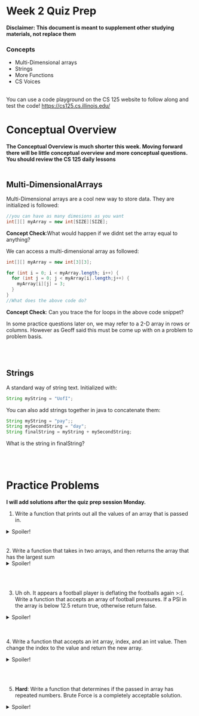 # Week 2 Quiz Prep
**Disclaimer: This document is meant to supplement other studying materials, not replace them**<br>

### Concepts
   * Multi-Dimensional arrays
   * Strings
   * More Functions
   * CS Voices
   <br></br>
   
   You can use a code playground on the CS 125 website to follow along and test the code! https://cs125.cs.illinois.edu/
   

# Conceptual Overview
**The Conceptual Overview is much shorter this week. Moving forward there will be little conceptual overview and more conceptual questions. You should review the CS 125 daily lessons**
<br></br>
## Multi-DimensionalArrays
Multi-Dimensional arrays are a cool new way to store data. They are initialized is followed:
```Java
//you can have as many dimesions as you want
int[][] myArray = new int[SIZE][SIZE];
```
**Concept Check**:What would happen if we didnt set the array equal to anything?

We can access a multi-dimensional array as followed:
```Java
int[][] myArray = new int[3][3];

for (int i = 0; i < myArray.length; i++) {
  for (int j = 0; j < myArray[i].length;j++) {
    myArray[i][j] = 3;
  }
}
//What does the above code do?
```
**Concept Check**: Can you trace the for loops in the above code snippet?

In some practice questions later on, we may refer to a 2-D array in rows or columns. However as Geoff said this must be come up with on a problem to problem basis.

  <br></br>
  ## Strings
  A standard way of string text. Initialized with:
  ```java
  String myString = "UofI";
  ```
  You can also add strings together in java to concatenate them:
  ```java
  String myString = "pay";;
  String mySecondString = "day";
  String finalString = myString + mySecondString;
  ```
  What is the string in finalString?
  

 <br></br>
 # Practice Problems
 **I will add solutions after the quiz prep session Monday.**
 
 1. Write a function that prints out all the values of an array that is passed in.
 <details>
	<summary>Spoiler!</summary>
	
```java
	void printArray(int[] a) {
	  for (int i : a) {
           System.out.println(i);
 	  }
  
	}
	
```
</details>
   <br></br>
2. Write a function that takes in two arrays, and then returns the array that has the largest sum
 <details>
	<summary>Spoiler!</summary>
	
```java
	int[] returnLargestSum(int[] one, int[] two) {
  	  int sumOne = 0;
  	  int sumTwo = 0;
  
  	  for (int i : one) {
    		sumOne += i;
  	  }
  	  for (int i = 0; i < two.length; i++) {
    		sumTwo += two[i];
 	  }
  
  	  if (sumOne > sumTwo) {
    		return one;
  	  } else {
    	       return two;
  	  }
	}
	
```
</details>

  <br></br>
  
3. Uh oh. It appears a football player is deflating the footballs again >:(. Write a function that accepts an array of football pressures. If a PSI in the array is below 12.5 return true, otherwise return false.
 <details>
	<summary>Spoiler!</summary>
	
```java
	boolean bradyDetector(double[] one) {
 	  for (double i : one) {
    	    if (i < 12.5) {
     	      return true;
    	    }
  	  }
  
  	return false;
	}

	
```
</details>


   <br></br>
4. Write a function that accepts an int array, index, and an int value. Then change the index to the value and return the new array.
 <details>
	<summary>Spoiler!</summary>
	
```java
	int[] changeValue(int[] myArray, int index, int value) {
  	   myArray[index] = value;
  	   return myArray;
	}


	
```
</details>

  <br></br>

5. **Hard**: Write a function that determines if the passed in array has repeated numbers. Brute Force is a completely acceptable solution.

 <details>
	<summary>Spoiler!</summary>
	
```java
	boolean areThereRepeats(int[] passedIn) {
  	   for (int i = 0; i < passedIn.length; i++) {
    		for (int j = 0; j < passedIn.length; j++) {
      		  if (i != j) {
        
        	     if (passedIn[i] == passedIn[j]) {
                        return true;
       		     }
      		  }
    		}
  	     }
 	   return false;
	}


	
```
</details>

  <br></br>


  
  


